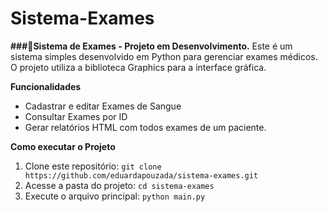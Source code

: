 # Sistema-Exames
 
**###📌Sistema de Exames - Projeto em Desenvolvimento.**
Este é um sistema simples desenvolvido em Python para gerenciar exames médicos. O projeto utiliza a biblioteca Graphics para a interface gráfica.

**Funcionalidades** 
- Cadastrar e editar Exames de Sangue
- Consultar Exames por ID
- Gerar relatórios HTML com todos exames de um paciente.

**Como executar o Projeto**
1. Clone este repositório: 
```git clone https://github.com/eduardapouzada/sistema-exames.git```
2. Acesse a pasta do projeto:
```cd sistema-exames```
3. Execute o arquivo principal:
```python main.py```